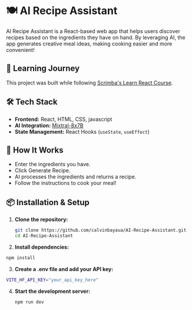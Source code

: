 # 🍽️ AI Recipe Assistant

AI Recipe Assistant is a React-based web app that helps users discover recipes based on the ingredients they have on hand. By leveraging AI, the app generates creative meal ideas, making cooking easier and more convenient!


## 📖 Learning Journey
This project was built while following [Scrimba's Learn React Course](https://scrimba.com/learn-react-c0e).


## 🛠️ Tech Stack
- **Frontend:** React, HTML, CSS, javascript
- **AI Integration:** [Mixtral-8x7B](https://huggingface.co/mistralai/Mixtral-8x7B-Instruct-v0.1)
- **State Management:** React Hooks (`useState`, `useEffect`)


## 🎯 How It Works
- Enter the ingredients you have.
- Click Generate Recipe.
- AI processes the ingredients and returns a recipe.
- Follow the instructions to cook your meal!


## 📦 Installation & Setup
1. **Clone the repository:**
   ```sh
   git clone https://github.com/calvinbayaua/AI-Recipe-Assistant.git
   cd AI-Recipe-Assistant
   ```
2. **Install dependencies:**
  ```sh
  npm install
  ```
3. **Create a .env file and add your API key:**
  ```sh
  VITE_HF_API_KEY="your_api_key_here"
  ```
4. **Start the development server:**
   ```sh
   npm run dev
   ```
